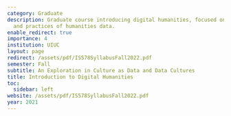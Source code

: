 ```yaml
---
category: Graduate
description: Graduate course introducing digital humanities, focused on the histories
  and practices of humanities data.
enable_redirect: true
importance: 4
institution: UIUC
layout: page
redirect: /assets/pdf/IS578SyllabusFall2022.pdf
semester: Fall
subtitle: An Exploration in Culture as Data and Data Cultures
title: Introduction to Digital Humanities
toc:
  sidebar: left
website: /assets/pdf/IS578SyllabusFall2022.pdf
year: 2021
---
```


